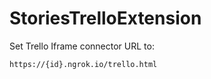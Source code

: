# StoriesTrelloExtension

Set Trello Iframe connector URL to:
```
https://{id}.ngrok.io/trello.html
```
